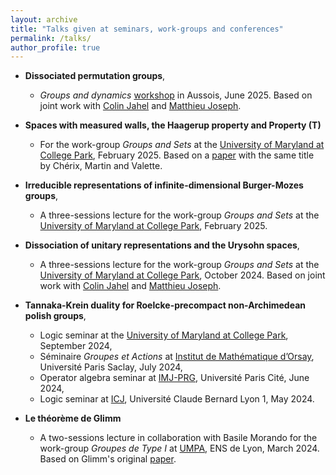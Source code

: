 ```yaml
---
layout: archive
title: "Talks given at seminars, work-groups and conferences"
permalink: /talks/
author_profile: true
---
```




* **Dissociated permutation groups**,
    * *Groups and dynamics* [workshop](https://math.univ-lyon1.fr/~tsankov/2025-Aussois/) in Aussois, June 2025. Based on joint work with [Colin Jahel](https://tu-dresden.de/mn/math/algebra/das-institut/beschaeftigte/colin-jahel) and [Matthieu Joseph](https://www.imo.universite-paris-saclay.fr/~matthieu.joseph/).
 
* **Spaces with measured walls, the Haagerup property and Property (T)**
  * For the work-group *Groups and Sets* at the [University of Maryland at College Park](https://www-math.umd.edu/), February 2025. Based on a [paper](https://www.cambridge.org/core/journals/ergodic-theory-and-dynamical-systems/article/abs/spaces-with-measured-walls-the-haagerup-property-and-property-t/2010AE920181FAEAE87341476DE99C9B) with the same title by Chérix, Martin and Valette.


* **Irreducible representations of infinite-dimensional Burger-Mozes groups**,
   * A three-sessions lecture for the work-group *Groups and Sets* at the [University of Maryland at College Park](https://www-math.umd.edu/), February 2025.

* **Dissociation of unitary representations and the Urysohn spaces**,
   * A three-sessions lecture for the work-group *Groups and Sets* at the [University of Maryland at College Park](https://www-math.umd.edu/), October 2024. Based on joint work with [Colin Jahel](https://tu-dresden.de/mn/math/algebra/das-institut/beschaeftigte/colin-jahel) and [Matthieu Joseph](https://www.imo.universite-paris-saclay.fr/~matthieu.joseph/).

* **Tannaka-Krein duality for Roelcke-precompact non-Archimedean polish groups**,
   * Logic seminar at the [University of Maryland at College Park](https://www-math.umd.edu/), September 2024,
   * Séminaire *Groupes et Actions* at [Institut de Mathématique d’Orsay](https://www.imo.universite-paris-saclay.fr/fr/), Université Paris Saclay, July 2024,
   * Operator algebra seminar at [IMJ-PRG](https://www.imj-prg.fr/), Université Paris Cité, June 2024,
   * Logic seminar at [ICJ](https://math.univ-lyon1.fr), Université Claude Bernard Lyon 1, May 2024.


* **Le théorème de Glimm**
  * A two-sessions lecture in collaboration with Basile Morando for the work-group *Groupes de Type I* at [UMPA](https://www.umpa.ens-lyon.fr/), ENS de Lyon, March 2024. Based on Glimm's original [paper](https://www.jstor.org/stable/1970319?seq=1).
 






